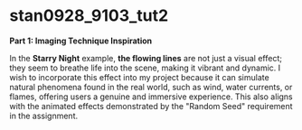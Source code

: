 # stan0928_9103_tut2

**Part 1: Imaging Technique Inspiration**

In the **Starry Night** example, **the flowing lines** are not just a visual effect; they seem to breathe life into the scene, making it vibrant and dynamic. I wish to incorporate this effect into my project because it can simulate natural phenomena found in the real world, such as wind, water currents, or flames, offering users a genuine and immersive experience. This also aligns with the animated effects demonstrated by the "Random Seed" requirement in the assignment.
